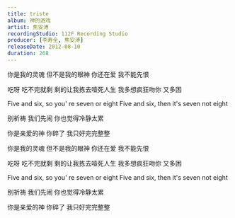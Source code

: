 ```yaml
---
title: triste
album: 神的游戏
artist: 焦安溥
recordingStudio: 112F Recording Studio
producer: [李寿全, 焦安溥]
releaseDate: 2012-08-10
duration: 268
---
```

你是我的灵魂
但不是我的眼神
你还在爱 我不能先恨

吃呀 吃不完就剩
剩的让我拣去噎死人生
我多想疯狂吻你 又多困

Five and six, so you' re seven or eight
Five and six, then it's seven not eight

别祈祷 我们先闹
你也觉得冷静太累

你是亲爱的神
你碎了 我只好完完整整

你是我的灵魂
但不是我的眼神
你还在爱 我不能先恨

吃呀 吃不完就剩
剩的让我拣去噎死人生
我多想疯狂吻你 又多困

Five and six, so you' re seven or eight
Five and six, then it's seven not eight

别祈祷 我们先闹
你也觉得冷静太累

你是亲爱的神
你碎了 我只好完完整整